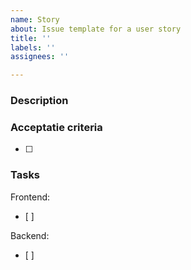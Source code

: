 ```yaml
---
name: Story
about: Issue template for a user story
title: ''
labels: ''
assignees: ''

---
```


### Description


### Acceptatie criteria

- [ ]

### Tasks
Frontend:
- [ ]

Backend:
- [ ]
